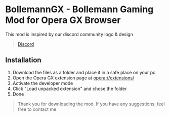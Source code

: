 # BollemannGX - Bollemann Gaming Mod for Opera GX Browser
This mod is inspired by our discord community logo & design
> [Discord](https://discord.gg/4FYBNkP)

## Installation
1. Download the files as a folder and place it in a safe place on your pc
2. Open the Opera GX extension page at [opera://extensions/](opera://extensions/)
3. Activate the developer mode
4. Click "Load unpacked extension" and chose the folder
5. Done

> Thank you for downloading the mod. If you have any suggestions, feel free to contact me


